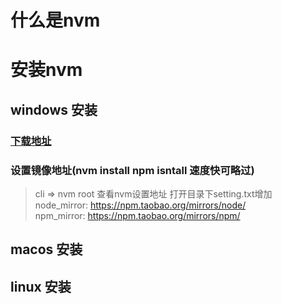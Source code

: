 # 什么是nvm
# 安装nvm
## windows 安装
### [下载地址](https://github.com/coreybutler/nvm-windows/releases)
### 设置镜像地址(nvm install npm isntall 速度快可略过)
> cli => nvm root 查看nvm设置地址 打开目录下setting.txt增加<br/>
> node_mirror: https://npm.taobao.org/mirrors/node/<br/>
> npm_mirror: https://npm.taobao.org/mirrors/npm/
## macos 安装
## linux 安装
